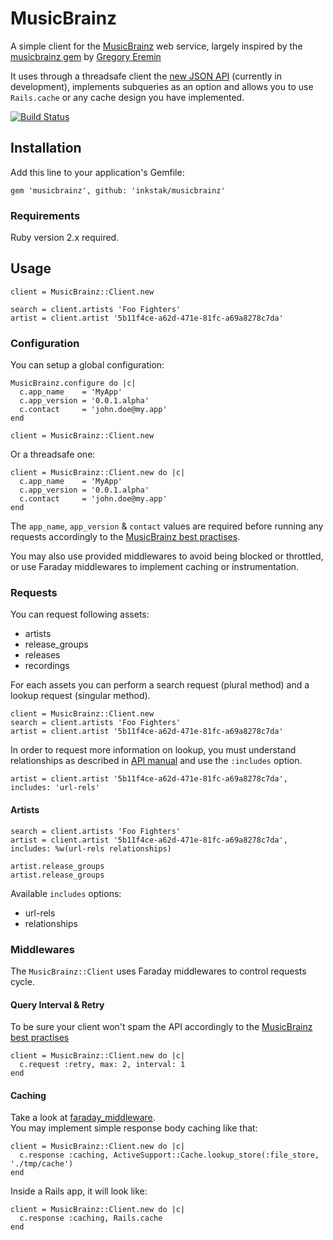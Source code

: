 # MusicBrainz

A simple client for the [MusicBrainz](http://musicbrainz.org) web service, largely inspired by the [musicbrainz gem](https://github.com/localhots/musicbrainz) by [Gregory Eremin](https://github.com/localhots)

It uses through a threadsafe client the [new JSON API](http://wiki.musicbrainz.org/Development/JSON_Web_Service) (currently in development), implements subqueries as an option and allows you to use `Rails.cache` or any cache design you have implemented.

[![Build Status](https://travis-ci.org/inkstak/musicbrainz.svg)](https://travis-ci.org/inkstak/musicbrainz)


## Installation

Add this line to your application's Gemfile:

    gem 'musicbrainz', github: 'inkstak/musicbrainz'


### Requirements

Ruby version 2.x required.


## Usage

    client = MusicBrainz::Client.new

    search = client.artists 'Foo Fighters'
    artist = client.artist '5b11f4ce-a62d-471e-81fc-a69a8278c7da'


### Configuration

You can setup a global configuration:

    MusicBrainz.configure do |c|
      c.app_name    = 'MyApp'
      c.app_version = '0.0.1.alpha'
      c.contact     = 'john.doe@my.app'
    end

    client = MusicBrainz::Client.new


Or a threadsafe one:

    client = MusicBrainz::Client.new do |c|
      c.app_name    = 'MyApp'
      c.app_version = '0.0.1.alpha'
      c.contact     = 'john.doe@my.app'
    end


The `app_name`, `app_version` & `contact` values are required before running any requests accordingly to the [MusicBrainz best practises](http://musicbrainz.org/doc/XML_Web_Service/Rate_Limiting#How_can_I_be_a_good_citizen_and_be_smart_about_using_the_Web_Service.3F).

You may also use provided middlewares to avoid being blocked or throttled, or use Faraday middlewares to implement caching or instrumentation.


### Requests

You can request following assets:

* artists
* release_groups
* releases
* recordings

For each assets you can perform a search request (plural method) and a lookup request (singular method).

    client = MusicBrainz::Client.new
    search = client.artists 'Foo Fighters'
    artist = client.artist '5b11f4ce-a62d-471e-81fc-a69a8278c7da'


In order to request more information on lookup, you must understand relationships as described in [API manual](http://musicbrainz.org/doc/Development/XML_Web_Service/Version_2#Lookups) and use the `:includes` option.

    artist = client.artist '5b11f4ce-a62d-471e-81fc-a69a8278c7da', includes: 'url-rels'


#### Artists

    search = client.artists 'Foo Fighters'
    artist = client.artist '5b11f4ce-a62d-471e-81fc-a69a8278c7da', includes: %w(url-rels relationships)

    artist.release_groups
    artist.release_groups

Available `includes` options:

* url-rels
* relationships




### Middlewares

The `MusicBrainz::Client` uses Faraday middlewares to control requests cycle.


#### Query Interval & Retry

To be sure your client won't spam the API accordingly to the [MusicBrainz best practises](http://musicbrainz.org/doc/XML_Web_Service/Rate_Limiting#How_can_I_be_a_good_citizen_and_be_smart_about_using_the_Web_Service.3F)

    client = MusicBrainz::Client.new do |c|
      c.request :retry, max: 2, interval: 1
    end


#### Caching

Take a look at [faraday_middleware](https://github.com/lostisland/faraday_middleware).  
You may implement simple response body caching like that:

    client = MusicBrainz::Client.new do |c|
      c.response :caching, ActiveSupport::Cache.lookup_store(:file_store, './tmp/cache')
    end

Inside a Rails app, it will look like:

    client = MusicBrainz::Client.new do |c|
      c.response :caching, Rails.cache
    end
